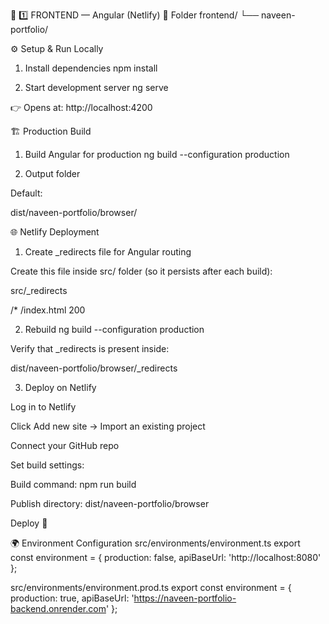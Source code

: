 🧩 1️⃣ FRONTEND — Angular (Netlify)
📁 Folder
frontend/
└── naveen-portfolio/

⚙️ Setup & Run Locally
1. Install dependencies
npm install

2. Start development server
ng serve


👉 Opens at: http://localhost:4200

🏗️ Production Build
1. Build Angular for production
ng build --configuration production

2. Output folder

Default:

dist/naveen-portfolio/browser/

🌐 Netlify Deployment
1. Create _redirects file for Angular routing

Create this file inside src/ folder (so it persists after each build):

src/_redirects

/*    /index.html   200

2. Rebuild
ng build --configuration production


Verify that _redirects is present inside:

dist/naveen-portfolio/browser/_redirects

3. Deploy on Netlify

Log in to Netlify

Click Add new site → Import an existing project

Connect your GitHub repo

Set build settings:

Build command: npm run build

Publish directory: dist/naveen-portfolio/browser

Deploy 🚀

🌍 Environment Configuration
src/environments/environment.ts
export const environment = {
  production: false,
  apiBaseUrl: 'http://localhost:8080'
};

src/environments/environment.prod.ts
export const environment = {
  production: true,
  apiBaseUrl: 'https://naveen-portfolio-backend.onrender.com'
};

